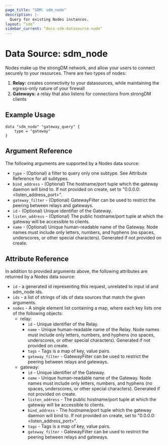 ```yaml
---
page_title: "SDM: sdm_node"
description: |-
  Query for existing Nodes instances.
layout: “sdm”
sidebar_current: “docs-sdm-datasource-node"
---
```

# Data Source: sdm_node

Nodes make up the strongDM network, and allow your users to connect securely to your resources.
 There are two types of nodes:
 1. **Relay:** creates connectivity to your datasources, while maintaining the egress-only nature of your firewall
 1. **Gateways:** a relay that also listens for connections from strongDM clients
## Example Usage

```hcl
data "sdm_node" "gateway_query" {
    type = "gateway"
}
```
## Argument Reference
The following arguments are supported by a Nodes data source:
* `type` - (Optional) a filter to query only one subtype. See Attribute Reference for all subtypes.
* `bind_address` - (Optional) The hostname/port tuple which the gateway daemon will bind to.
 If not provided on create, set to "0.0.0.0:<listen_address_port>".
* `gateway_filter` - (Optional) GatewayFilter can be used to restrict the peering between relays and
 gateways.
* `id` - (Optional) Unique identifier of the Gateway.
* `listen_address` - (Optional) The public hostname/port tuple at which the gateway will be accessible to clients.
* `name` - (Optional) Unique human-readable name of the Gateway. Node names must include only letters, numbers, and hyphens (no spaces, underscores, or other special characters). Generated if not provided on create.
## Attribute Reference
In addition to provided arguments above, the following attributes are returned by a Nodes data source:
* `id` - a generated id representing this request, unrelated to input id and sdm_node ids.
* `ids` - a list of strings of ids of data sources that match the given arguments.
* `nodes` - A single element list containing a map, where each key lists one of the following objects:
	* relay:
		* `id` - Unique identifier of the Relay.
		* `name` - Unique human-readable name of the Relay. Node names must include only letters, numbers, and hyphens (no spaces, underscores, or other special characters). Generated if not provided on create.
		* `tags` - Tags is a map of key, value pairs.
		* `gateway_filter` - GatewayFilter can be used to restrict the peering between relays and
 gateways.
	* gateway:
		* `id` - Unique identifier of the Gateway.
		* `name` - Unique human-readable name of the Gateway. Node names must include only letters, numbers, and hyphens (no spaces, underscores, or other special characters). Generated if not provided on create.
		* `listen_address` - The public hostname/port tuple at which the gateway will be accessible to clients.
		* `bind_address` - The hostname/port tuple which the gateway daemon will bind to.
 If not provided on create, set to "0.0.0.0:<listen_address_port>".
		* `tags` - Tags is a map of key, value pairs.
		* `gateway_filter` - GatewayFilter can be used to restrict the peering between relays and
 gateways.
